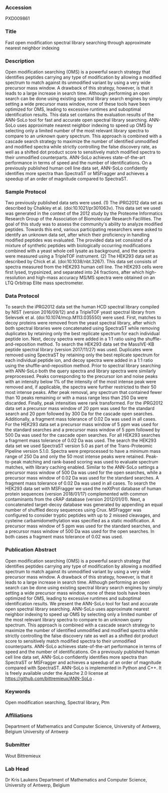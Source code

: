 ### Accession
PXD009861

### Title
Fast open modification spectral library searching through approximate nearest neighbor indexing

### Description
Open modification searching (OMS) is a powerful search strategy that identifies peptides carrying any type of modification by allowing a modified spectrum to match against its unmodified variant by using a very wide precursor mass window. A drawback of this strategy, however, is that it leads to a large increase in search time. Although performing an open search can be done using existing spectral library search engines by simply setting a wide precursor mass window, none of these tools have been optimized for OMS, leading to excessive runtimes and suboptimal identification results.  This data set contains the evaluation results of the ANN-SoLo tool for fast and accurate open spectral library searching. ANN-SoLo uses approximate nearest neighbor indexing to speed up OMS by selecting only a limited number of the most relevant library spectra to compare to an unknown query spectrum. This approach is combined with a cascade search strategy to maximize the number of identified unmodified and modified spectra while strictly controlling the false discovery rate, as well as a shifted dot product score to sensitively match modified spectra to their unmodified counterparts.  ANN-SoLo achieves state-of-the-art performance in terms of speed and the number of identifications. On a previously published human cell line data set, ANN-SoLo confidently identifies more spectra than SpectraST or MSFragger and achieves a speedup of an order of magnitude compared to SpectraST.

### Sample Protocol
Two previously published data sets were used.  (1) The iPRG2012 data set as described by Chalkley et al. (doi:10.1021/pr301063v). This data set we used was generated in the context of the 2012 study by the Proteome Informatics Research Group of the Association of Biomolecular Research Facilities. The goal of this study was to assess the community's ability to analyze modified peptides. Towards this end, various participating researchers were asked to identify an unknown data set, after which their proficiency in handling modified peptides was evaluated. The provided data set consisted of a mixture of synthetic peptides with biologically occurring modifications combined with a yeast whole cell lysate as background, and the spectra were measured using a TripleTOF instrument.  (2) The HEK293 data set as described by Chick et al. (doi:10.1038/nbt.3267). This data set consists of spectra measured from the HEK293 human cell line. The HEK293 cells were first lysed, trypsinized, and separated into 24 fractions, after which high-resolution and high-mass accuracy MS/MS spectra were obtained on an LTQ Orbitrap Elite mass spectrometer.

### Data Protocol
To search the iPRG2012 data set the human HCD spectral library compiled by NIST (version 2016/09/12) and a TripleTOF yeast spectral library from Selevsek et al. (doi:10.1074/mcp.M113.035550) were used. First, matches to decoy proteins were removed from the yeast spectral library, after which both spectral libraries were concatenated using SpectraST while removing duplicates by retaining only the best replicate spectrum for each individual peptide ion. Next, decoy spectra were added in a 1:1 ratio using the shuffle-and-reposition method. To search the HEK293 data set the MassIVE-KB peptide spectral library (version 2017/11/27) was used. Duplicates were removed using SpectraST by retaining only the best replicate spectrum for each individual peptide ion, and decoy spectra were added in a 1:1 ratio using the shuffle-and-reposition method.  Prior to spectral library searching with ANN-SoLo both the query spectra and library spectra were similarly preprocessed. Peaks corresponding to the precursor ion and noise peaks with an intensity below 1% of the intensity of the most intense peak were removed and, if applicable, the spectra were further restricted to their 50 most intense peaks. After peak removal, any spectrum that contained fewer than 10 peaks remaining or with a mass range less than 250 Da were discarded. Finally, peak intensities were rank transformed. For the iPRG2012 data set a precursor mass window of 20 ppm was used for the standard search and 20 ppm followed by 300 Da for the cascade open searches. Additionally, a fragment mass tolerance of 0.02 Da was used in all cases. For the HEK293 data set a precursor mass window of 5 ppm was used for the standard searches and a precursor mass window of 5 ppm followed by 500 Da was used for the cascade open searches. For all HEK293 searches a fragment mass tolerance of 0.02 Da was used.  The search the HEK293 data set we used SpectraST version 5.0 as part of the Trans-Proteomic Pipeline version 5.1.0. Spectra were preprocessed to have a minimum mass range of 250 Da and only the 50 most intense peaks were retained. Peak-to-peak matching and rank-based scoring was used to evaluate spectrum matches, with library caching enabled. Similar to the ANN-SoLo settings a precursor mass window of 500 Da was used for the open searches, while a precursor mass window of 0.02 Da was used for the standard searches. A fragment mass tolerance of 0.02 Da was used in all cases.  To search the HEK293 data set with MSFragger we used the neXtProt database of human protein sequences (version 2018/01/17) complemented with common contaminants from the cRAP database (version 2012/01/01). Next, a concatenated target-decoy database was generated by appending an equal number of shuffled decoy sequences using Crux. MSFragger was configured to consider tryptic peptides with up to 2 missed cleavages, and cysteine carbamidomethylation was specified as a static modification. A precursor mass window of 5 ppm was used for the standard searches, and a precursor mass window of 500 Da was used for the open searches. In both cases a fragment mass tolerance of 0.02 was used.

### Publication Abstract
Open modification searching (OMS) is a powerful search strategy that identifies peptides carrying any type of modification by allowing a modified spectrum to match against its unmodified variant by using a very wide precursor mass window. A drawback of this strategy, however, is that it leads to a large increase in search time. Although performing an open search can be done using existing spectral library search engines by simply setting a wide precursor mass window, none of these tools have been optimized for OMS, leading to excessive runtimes and suboptimal identification results. We present the ANN-SoLo tool for fast and accurate open spectral library searching. ANN-SoLo uses approximate nearest neighbor indexing to speed up OMS by selecting only a limited number of the most relevant library spectra to compare to an unknown query spectrum. This approach is combined with a cascade search strategy to maximize the number of identified unmodified and modified spectra while strictly controlling the false discovery rate as well as a shifted dot product score to sensitively match modified spectra to their unmodified counterparts. ANN-SoLo achieves state-of-the-art performance in terms of speed and the number of identifications. On a previously published human cell line data set, ANN-SoLo confidently identifies more spectra than SpectraST or MSFragger and achieves a speedup of an order of magnitude compared with SpectraST. ANN-SoLo is implemented in Python and C++. It is freely available under the Apache 2.0 license at https://github.com/bittremieux/ANN-SoLo .

### Keywords
Open modification searching, Spectral library, Ptm

### Affiliations
Department of Mathematics and Computer Science, University of Antwerp, Belgium
University of Antwerp

### Submitter
Wout Bittremieux

### Lab Head
Dr Kris Laukens
Department of Mathematics and Computer Science, University of Antwerp, Belgium


